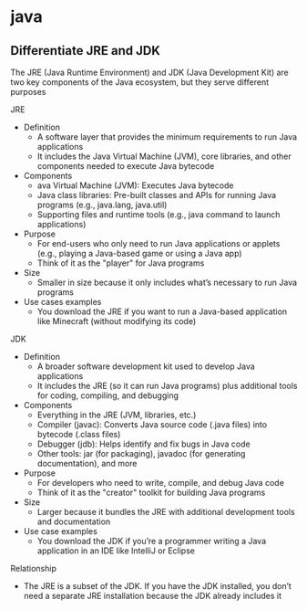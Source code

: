 # java

## Differentiate JRE and JDK

The JRE (Java Runtime Environment) and JDK (Java Development Kit) are two key components of the Java ecosystem, but they serve different purposes

JRE

- Definition
  - A software layer that provides the minimum requirements to run Java applications
  - It includes the Java Virtual Machine (JVM), core libraries, and other components needed to execute Java bytecode
- Components
  - ava Virtual Machine (JVM): Executes Java bytecode
  - Java class libraries: Pre-built classes and APIs for running Java programs (e.g., java.lang, java.util)
  - Supporting files and runtime tools (e.g., java command to launch applications)
- Purpose
  - For end-users who only need to run Java applications or applets (e.g., playing a Java-based game or using a Java app)
  - Think of it as the "player" for Java programs
- Size
  - Smaller in size because it only includes what’s necessary to run Java programs
- Use cases examples
  - You download the JRE if you want to run a Java-based application like Minecraft (without modifying its code)

JDK

- Definition
  - A broader software development kit used to develop Java applications
  - It includes the JRE (so it can run Java programs) plus additional tools for coding, compiling, and debugging
- Components
  - Everything in the JRE (JVM, libraries, etc.)
  - Compiler (javac): Converts Java source code (.java files) into bytecode (.class files)
  - Debugger (jdb): Helps identify and fix bugs in Java code
  - Other tools: jar (for packaging), javadoc (for generating documentation), and more
- Purpose
  - For developers who need to write, compile, and debug Java code
  - Think of it as the "creator" toolkit for building Java programs
- Size
  - Larger because it bundles the JRE with additional development tools and documentation
- Use case examples
  - You download the JDK if you’re a programmer writing a Java application in an IDE like IntelliJ or Eclipse

Relationship

- The JRE is a subset of the JDK. If you have the JDK installed, you don’t need a separate JRE installation because the JDK already includes it
